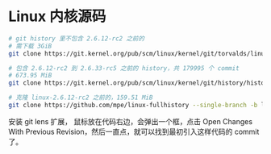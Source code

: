 # Linux 内核源码

```bash
# git history 里不包含 2.6.12-rc2 之前的
# 需下载 3GiB
git clone https://git.kernel.org/pub/scm/linux/kernel/git/torvalds/linux.git

# 包含 2.6.12-rc2 到 2.6.33-rc5 之前的 history，共 179995 个 commit
# 673.95 MiB
git clone https://git.kernel.org/pub/scm/linux/kernel/git/history/history.git

# 克隆 linux-2.6.12-rc2 之前的，159.51 MiB
git clone https://github.com/mpe/linux-fullhistory --single-branch -b linux-2.6.12-rc2
```

安装 git lens 扩展，
鼠标放在代码右边，会弹出一个框，点击 Open Changes With Previous Revision，然后一直点，就可以找到最初引入这样代码的 commit 了。
